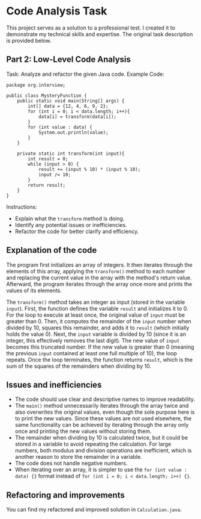 # Code Analysis Task
This project serves as a solution to a professional test. I created it to demonstrate my technical skills and expertise. The original task description is provided below.
## Part 2: Low-Level Code Analysis
Task: Analyze and refactor the given Java code.
Example Code:
```
package org.interview;

public class MysteryFunction {
    public static void main(String[] args) {
        int[] data = {12, 4, 6, 9, 2};
        for (int i = 0; i < data.length; i++){
            data[i] = transform(data[i]);
        }
        for (int value : data) {
            System.out.println(value);
        }
    }

    private static int transform(int input){
        int result = 0;
        while (input > 0) {
            result += (input % 10) * (input % 10);
            input /= 10;
        }
        return result;
    }
}
```

Instructions:
- Explain what the ```transform``` method is doing.
- Identify any potential issues or inefficiencies.
- Refactor the code for better clarify and efficiency.

## Explanation of the code
The program first initializes an array of integers. It then iterates through the elements of this array, applying the ```transform()``` method to each number and replacing the current value in the array with the method's return value. Afterward, the program iterates through the array once more and prints the values of its elements.

The ```transform()``` method takes an integer as input (stored in the variable ```input```). First, the function defines the variable ```result``` and initializes it to 0. For the loop to execute at least once, the original value of ```input``` must be greater than 0. Then, it computes the remainder of the ```input``` number when divided by 10, squares this remainder, and adds it to ```result``` (which initially holds the value 0). Next, the ```input``` variable is divided by 10 (since it is an integer, this effectively removes the last digit). The new value of ```input``` becomes this truncated number. If the new value is greater than 0 (meaning the previous ```input``` contained at least one full multiple of 10), the loop repeats. Once the loop terminates, the function returns ```result```, which is the sum of the squares of the remainders when dividing by 10.

## Issues and inefficiencies
- The code should use clear and descriptive names to improve readability.
- The ```main()``` method unnecessarily iterates through the array twice and also overwrites the original values, even though the sole purpose here is to print the new values. Since these values are not used elsewhere, the same functionality can be achieved by iterating through the array only once and printing the new values without storing them.
- The remainder when dividing by 10 is calculated twice, but it could be stored in a variable to avoid repeating the calculation. For large numbers, both modulus and division operations are inefficient, which is another reason to store the remainder in a variable.
- The code does not handle negative numbers.
- When iterating over an array, it is simpler to use the ```for (int value : data) {}``` format instead of ```for (int i = 0; i < data.length; i++) {}```.

## Refactoring and improvements
You can find my refactored and improved solution in ```Calculation.java```.
